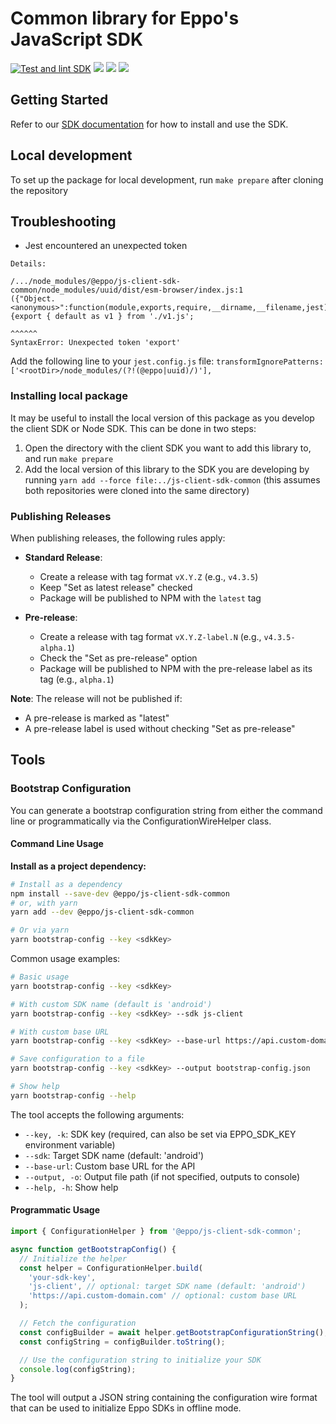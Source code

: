 # Common library for Eppo's JavaScript SDK
[![Test and lint SDK](https://github.com/Eppo-exp/js-sdk-common/actions/workflows/lint-test-sdk.yml/badge.svg)](https://github.com/Eppo-exp/js-sdk-common/actions/workflows/lint-test-sdk.yml)
[![](https://img.shields.io/npm/v/@eppo/js-client-sdk-common)](https://www.npmjs.com/package/@eppo/js-client-sdk-common)
[![](https://img.shields.io/static/v1?label=GitHub+Pages&message=API+reference&color=00add8)](https://eppo-exp.github.io/js-client-sdk/js-client-sdk-common.html)
[![](https://data.jsdelivr.com/v1/package/npm/@eppo/js-client-sdk-common/badge)](https://www.jsdelivr.com/package/npm/@eppo/js-client-sdk-common)

## Getting Started

Refer to our [SDK documentation](https://docs.geteppo.com/sdks/client-sdks/javascript) for how to install and use the SDK.

## Local development

To set up the package for local development, run `make prepare` after cloning the repository

## Troubleshooting

* Jest encountered an unexpected token
```
Details:

/.../node_modules/@eppo/js-client-sdk-common/node_modules/uuid/dist/esm-browser/index.js:1
({"Object.<anonymous>":function(module,exports,require,__dirname,__filename,jest){export { default as v1 } from './v1.js';
                                                                                  ^^^^^^
SyntaxError: Unexpected token 'export'
```
Add the following line to your `jest.config.js` file:
`transformIgnorePatterns: ['<rootDir>/node_modules/(?!(@eppo|uuid)/)'],`

### Installing local package

It may be useful to install the local version of this package as you develop the client SDK or Node SDK.
This can be done in two steps:
1. Open the directory with the client SDK you want to add this library to, and run `make prepare`
2. Add the local version of this library to the SDK you are developing by running `yarn add --force file:../js-client-sdk-common` (this assumes both repositories were cloned into the same directory)

### Publishing Releases

When publishing releases, the following rules apply:

- **Standard Release**: 
  - Create a release with tag format `vX.Y.Z` (e.g., `v4.3.5`)
  - Keep "Set as latest release" checked
  - Package will be published to NPM with the `latest` tag

- **Pre-release**:
  - Create a release with tag format `vX.Y.Z-label.N` (e.g., `v4.3.5-alpha.1`)
  - Check the "Set as pre-release" option
  - Package will be published to NPM with the pre-release label as its tag (e.g., `alpha.1`)

**Note**: The release will not be published if:
- A pre-release is marked as "latest"
- A pre-release label is used without checking "Set as pre-release"

## Tools

### Bootstrap Configuration

You can generate a bootstrap configuration string from either the command line or programmatically via the
ConfigurationWireHelper class.

#### Command Line Usage

**Install as a project dependency:**
```bash
# Install as a dependency
npm install --save-dev @eppo/js-client-sdk-common
# or, with yarn
yarn add --dev @eppo/js-client-sdk-common

# Or via yarn
yarn bootstrap-config --key <sdkKey>
```

Common usage examples:
```bash
# Basic usage
yarn bootstrap-config --key <sdkKey>

# With custom SDK name (default is 'android')
yarn bootstrap-config --key <sdkKey> --sdk js-client

# With custom base URL
yarn bootstrap-config --key <sdkKey> --base-url https://api.custom-domain.com

# Save configuration to a file
yarn bootstrap-config --key <sdkKey> --output bootstrap-config.json

# Show help
yarn bootstrap-config --help
```

The tool accepts the following arguments:
- `--key, -k`: SDK key (required, can also be set via EPPO_SDK_KEY environment variable)
- `--sdk`: Target SDK name (default: 'android')
- `--base-url`: Custom base URL for the API
- `--output, -o`: Output file path (if not specified, outputs to console)
- `--help, -h`: Show help

#### Programmatic Usage
```typescript
import { ConfigurationHelper } from '@eppo/js-client-sdk-common';

async function getBootstrapConfig() {
  // Initialize the helper
  const helper = ConfigurationHelper.build(
    'your-sdk-key',
    'js-client', // optional: target SDK name (default: 'android')
    'https://api.custom-domain.com' // optional: custom base URL
  );

  // Fetch the configuration
  const configBuilder = await helper.getBootstrapConfigurationString();
  const configString = configBuilder.toString();

  // Use the configuration string to initialize your SDK
  console.log(configString);
}
```

The tool will output a JSON string containing the configuration wire format that can be used to initialize Eppo SDKs in offline mode.
